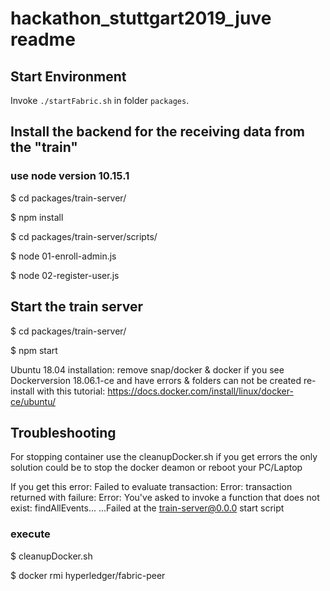 # hackathon_stuttgart2019_juve readme

## Start Environment

Invoke `./startFabric.sh` in folder `packages`.

## Install the backend for the receiving data from the "train"
### use node version 10.15.1
$ cd packages/train-server/

$ npm install

$ cd packages/train-server/scripts/

$ node 01-enroll-admin.js

$ node 02-register-user.js

## Start the train server

$ cd packages/train-server/

$ npm start

Ubuntu 18.04 installation:
remove snap/docker & docker if you see Dockerversion 18.06.1-ce and have errors &  folders can not be created
re-install with this tutorial:
https://docs.docker.com/install/linux/docker-ce/ubuntu/

## Troubleshooting
For stopping container use the cleanupDocker.sh if you get errors the only solution could be to stop the docker deamon or reboot your PC/Laptop

If you get this error:
Failed to evaluate transaction: Error: transaction returned with failure: Error: You've asked to invoke a function that does not exist: findAllEvents...
...Failed at the train-server@0.0.0 start script
### execute
$ cleanupDocker.sh

$ docker rmi hyperledger/fabric-peer
